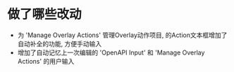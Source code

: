 # 做了哪些改动

- 为 'Manage Overlay Actions' 管理Overlay动作项目, 的Action文本框增加了自动补全的功能, 方便手动输入
- 增加了自动记忆上一次编辑的 'OpenAPI Input' 和 'Manage Overlay Actions' 的用户输入

